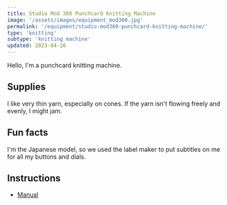 ```yaml
---
title: Studio Mod 360 Punchcard Knitting Machine
image: '/assets/images/equipment_mod360.jpg'
permalink: '/equipment/studio-mod360-punchcard-knitting-machine/'
type: 'knitting'
subtype: 'knitting machine'
updated: 2023-04-26
---
```


Hello, I'm a punchcard knitting machine.

## Supplies
I like very thin yarn, especially on cones. If the yarn isn't flowing freely and evenly, I might jam.


## Fun facts
I'm the Japanese model, so we used the label maker to put subtitles on me for all my buttons and dials.


## Instructions

* [Manual](https://mkmanuals.com/knitmaster-360-260-operation-knitting-machine-manual.html)
